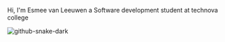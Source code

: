 Hi, I'm Esmee van Leeuwen a Software development student at technova college

<!---
esmee953/esmee953 is a ✨ special ✨ repository because its `README.md` (this file) appears on your GitHub profile.
You can click the Preview link to take a look at your changes.
--->
![github-snake-dark](https://user-images.githubusercontent.com/78962851/194568077-332e2c70-8c07-4efb-a749-b4f403b3e340.svg)
